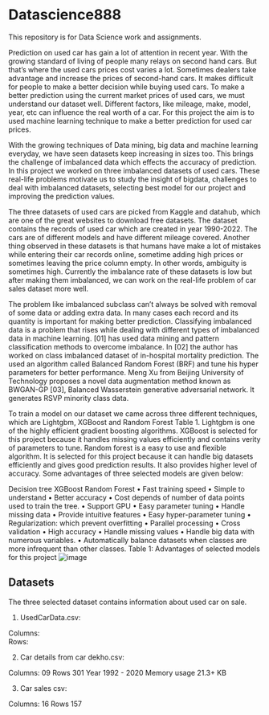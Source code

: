# Datascience888
This repository is for Data Science work and assignments. 


Prediction on used car has gain a lot of attention in recent year. With the growing standard of living of people many relays on second hand cars. But that’s where the used cars prices cost varies a lot. Sometimes dealers take advantage and increase the prices of second-hand cars. It makes difficult for people to make a better decision while buying used cars.
To make a better prediction using the current market prices of used cars, we must understand our dataset well. Different factors, like mileage, make, model, year, etc can influence the real worth of a car. For this project the aim is to used machine learning technique to make a better prediction for used car prices.

With the growing techniques of Data mining, big data and machine learning everyday, we have seen datasets keep increasing in sizes too. This brings the challenge of imbalanced data which effects the accuracy of prediction. In this project we worked on three imbalanced datasets of used cars. These real-life problems motivate us to study the insight of bigdata, challenges to deal with imbalanced datasets, selecting best model for our project and improving the prediction values. 

The three datasets of used cars are picked from Kaggle and datahub, which are one of the great websites to download free datasets. The dataset contains the records of used car which are created in year 1990-2022. The cars are of different models and have different mileage covered. Another thing observed in these datasets is that humans have make a lot of mistakes while entering their car records online, sometime adding high prices or sometimes leaving the price column empty. In other words, ambiguity is sometimes high. Currently the imbalance rate of these datasets is low but after making them imbalanced, we can work on the real-life problem of car sales dataset more well.

The problem like imbalanced subclass can’t always be solved with removal of some data or adding extra data. In many cases each record and its quantity is important for making better prediction. Classifying imbalanced data is a problem that rises while dealing with different types of imbalanced data in machine learning. [01] has used data mining and pattern classification methods to overcome imbalance. In [02] the author has worked on class imbalanced dataset of in-hospital mortality prediction. The used an algorithm called Balanced Random Forest (BRF) and tune his hyper parameters for better performance. Meng Xu from Beijing University of Technology proposes a novel data augmentation method known as BWGAN-GP [03], Balanced Wasserstein generative adversarial network. It generates RSVP minority class data. 



To train a model on our dataset we came across three different techniques, which are Lightgbm, XGBoost and Random Forest Table 1. Lightgbm is one of the highly efficient gradient boosting algorithms. XGBoost is selected for this project because it handles missing values efficiently and contains verity of parameters to tune. Random forest is a easy to use and flexible algorithm. It is selected for this project because it can handle big datasets efficiently and gives good prediction results. It also provides higher level of accuracy. Some advantages of three selected models are given below:



Decision tree	XGBoost	Random Forest
•	Fast training speed
•	Simple to understand
•	Better accuracy
•	Cost depends of number of data points used to train the tree.
•	Support GPU
•	Easy parameter tuning	•	Handle missing data
•	Provide intuitive features
•	Easy hyper-parameter tuning
•	Regularization: which prevent overfitting
•	Parallel processing
•	Cross validation	•	High accuracy
•	Handle missing values
•	Handle big data with numerous variables. 
•	Automatically balance datasets when classes are more infrequent than other classes.
Table 1: Advantages of selected models for this project
![image](https://user-images.githubusercontent.com/98464484/165731013-f1467b0f-2bfd-436f-b3ff-a1f46b36943c.png)


## Datasets

The three selected dataset contains information about used car on sale. 

1) UsedCarData.csv:

Columns:	 
Rows:
 
 
2) Car details from car dekho.csv:

Columns:	 09
Rows	 301
Year	 1992 - 2020
Memory usage	 21.3+ KB
	

3) Car sales csv:

Columns:	16
Rows	157

	
